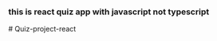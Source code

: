 ### this is react quiz app with javascript not typescript
#   Q u i z - p r o j e c t - r e a c t  
 